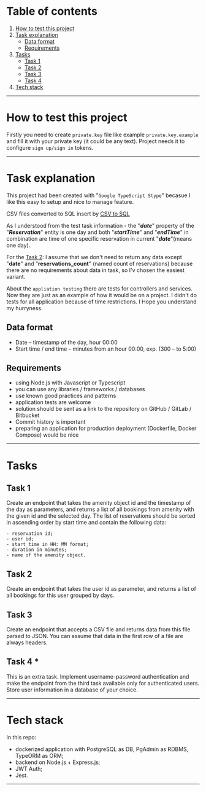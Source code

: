 # Table of contents
1. [How to test this project](#how-to-test-this-project)
2. [Task explanation](#task-explanation)
	- [Data format](#data-format)
	- [Requirements](#requirements)
3. [Tasks](#tasks)
	- [Task 1](#task-1)
	- [Task 2](#task-2)
	- [Task 3](#task-3)
	- [Task 4](#task-4)
4. [Tech stack](#tech-stack)

---

# How to test this project
Firstly you need to create `private.key` file like example `private.key.example` and fill it with your private key (it could be any text). Project needs it to configure `sign up/sign in` tokens.

---

# Task explanation

This project had been created with "`Google TypeScript Stype`" becasue I like this easy to setup and nice to manage feature.

CSV files converted to SQL insert by [CSV to SQL](https://tableconvert.com/csv-to-sql)

As I understood from the test task information - the "***date***" property of the "***Reservation***" entity is one day and both "***startTime***" and "***endTime***" in combination are time of one specific reservation in current "***date***"(means one day).

For the [Task 2](#task-2): I assume that we don't need to return any data except "**date**" and "**reservations_count**" (named count of reservations) because there are no requirements about data in task, so I'v chosen the easiest variant.

About the `appliation testing` there are tests for controllers and services. Now they are just as an example of how it would be on a project. I didn't do tests for all application because of time restrictions. I Hope you understand my hurryness.

## Data format

 - Date – timestamp of the day, hour 00:00
 - Start time / end time – minutes from an hour 00:00, exp. (300 – to 5:00)

## Requirements

- using Node.js with Javascript or Typescript
- you can use any libraries / frameworks / databases
- use known good practices and patterns
- application tests are welcome
- solution should be sent as a link to the repository on GitHub / GitLab / Bitbucket
- Commit history is important
- preparing an application for production deployment (Dockerfile, Docker Compose) would be nice

---

# Tasks

## Task 1

Create an endpoint that takes the amenity object id and the timestamp of the day as parameters,
and returns a list of all bookings from amenity with the given id and the selected day. The list of
reservations should be sorted in ascending order by start time and contain the following data:

	- reservation id;
	- user id;
	- start time in HH: MM format;
	- duration in minutes;
	- name of the amenity object.


## Task 2

Create an endpoint that takes the user id as parameter, and returns a list of all bookings for this
user grouped by days.


## Task 3

Create an endpoint that accepts a CSV file and returns data from this file parsed to JSON. You
can assume that data in the first row of a file are always headers. 


## Task 4 *

This is an extra task. Implement username-password authentication and make the endpoint from the third task available only for authenticated users. Store user information in a database of your choice. 

---

# Tech stack

In this repo: 
- dockerized application with PostgreSQL as DB, PgAdmin as RDBMS, TypeORM as ORM;
- backend on Node.js + Express.js;
- JWT Auth;
- Jest.

---
